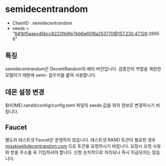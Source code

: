 # semidecentrandom

- ChainID : semidecentrandom
- seeds = "841bf5aaecd5bcc8222fb9fe7bb6e65f8a253770@157.230.47.126:26656"

## 특징

semidecentrandom은 DecentRandom의 베타 버전입니다. 검증인의 역할을 제한한 모델이기 때문에 semi- 접두어를 붙여 사용합니다.

## 데몬 설정 변경

$HOME/.randd/config/config.toml 파일의 seeds 값을 위의 정보로 변경하시기 바랍니다.

## Faucet

별도의 테스트넷 Faucet은 운영하지 않습니다. 테스트넷 RAND 토큰이 필요한 경우 misskiwi@decentrandom.com 으로 토큰을 요청하시기 바랍니다. 요청시 요청 사유와 받을 주소를 꼭 기입하셔야 합니다. 신청 순차적으로 처리되나 즉시 지급되지는 않습니다.
